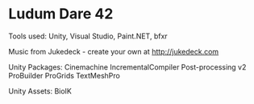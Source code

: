 # Ludum Dare 42


Tools used:
Unity, Visual Studio, Paint.NET, bfxr

Music from Jukedeck - create your own at http://jukedeck.com

Unity Packages:
Cinemachine
IncrementalCompiler
Post-processing v2
ProBuilder
ProGrids
TextMeshPro

Unity Assets:
BioIK
